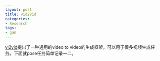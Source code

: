 ```yaml
---
layout: post
title: vid2vid
categories:
- Research
tags:
- gan
---
```


[vi2vid](https://arxiv.org/pdf/1808.06601.pdf)提出了一种通用的video to video的生成框架，可以用于很多视频生成任务。下面就pose任务简单记录一二。

